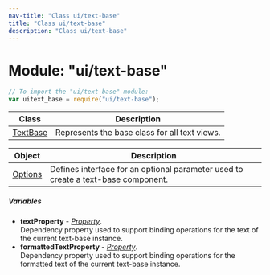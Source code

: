 ```yaml
---
nav-title: "Class ui/text-base"
title: "Class ui/text-base"
description: "Class ui/text-base"
---
```

# Module: "ui/text-base"

``` JavaScript
// To import the "ui/text-base" module:
var uitext_base = require("ui/text-base");
```

Class | Description
------|------------
[TextBase](../../ui/text-base/TextBase.md) | Represents the base class for all text views.

Object | Description
------|------------
[Options](../../ui/text-base/Options.md) | Defines interface for an optional parameter used to create a text-base component.

##### Variables
 - **textProperty** - [_Property_](../../ui/core/dependency-observable/Property.md).    
  Dependency property used to support binding operations for the text of the current text-base instance.
 - **formattedTextProperty** - [_Property_](../../ui/core/dependency-observable/Property.md).    
  Dependency property used to support binding operations for the formatted text of the current text-base instance.